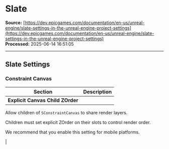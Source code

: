 # Slate

**Source:** [https://dev.epicgames.com/documentation/en-us/unreal-engine/slate-settings-in-the-unreal-engine-project-settings](https://dev.epicgames.com/documentation/en-us/unreal-engine/slate-settings-in-the-unreal-engine-project-settings)  
**Processed:** 2025-06-14 16:51:05

---

## Slate Settings

### Constraint Canvas

| **Section** | **Description** |
| --- | --- |
| **Explicit Canvas Child ZOrder** | 
Allow children of `SConstraintCanvas` to share render layers.

Children must set explicit ZOrder on their slots to control render order.

We recommend that you enable this setting for mobile platforms.



 |